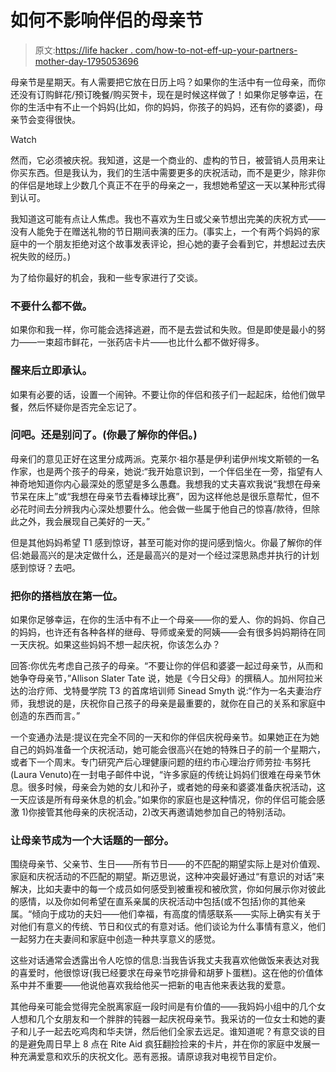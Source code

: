 # 如何不影响伴侣的母亲节

> 原文:[https://life hacker . com/how-to-not-eff-up-your-partners-mother-day-1795053696](https://lifehacker.com/how-to-not-eff-up-your-partners-mothers-day-1795053696)

母亲节是星期天。有人需要把它放在日历上吗？如果你的生活中有一位母亲，而你还没有订购鲜花/预订晚餐/购买贺卡，现在是时候这样做了！如果你足够幸运，在你的生活中有不止一个妈妈(比如，你的妈妈，你孩子的妈妈，还有你的婆婆)，母亲节会变得很快。

Watch

然而，它必须被庆祝。我知道，这是一个商业的、虚构的节日，被营销人员用来让你买东西。但是我认为，我们的生活中需要更多的庆祝活动，而不是更少，除非你的伴侣是地球上少数几个真正不在乎的母亲之一，我想她希望这一天以某种形式得到认可。

我知道这可能有点让人焦虑。我也不喜欢为生日或父亲节想出完美的庆祝方式——没有人能免于在赠送礼物的节日期间表演的压力。(事实上，一个有两个妈妈的家庭中的一个朋友拒绝对这个故事发表评论，担心她的妻子会看到它，并想起过去庆祝失败的经历。)

为了给你最好的机会，我和一些专家进行了交谈。

### 不要什么都不做。

如果你和我一样，你可能会选择逃避，而不是去尝试和失败。但是即使是最小的努力——一束超市鲜花，一张药店卡片——也比什么都不做好得多。

### 醒来后立即承认。

如果有必要的话，设置一个闹钟。不要让你的伴侣和孩子们一起起床，给他们做早餐，然后怀疑你是否完全忘记了。

### 问吧。还是别问了。(你最了解你的伴侣。)

母亲们的意见正好在这里分成两派。克莱尔·祖尔基是伊利诺伊州埃文斯顿的一名作家，也是两个孩子的母亲，她说:“我开始意识到，一个伴侣坐在一旁，指望有人神奇地知道你内心最深处的愿望是多么愚蠢。我想我的丈夫喜欢我说“我想在母亲节呆在床上”或“我想在母亲节去看棒球比赛”，因为这样他总是很乐意帮忙，但不必花时间去分辨我内心深处想要什么。他会做一些属于他自己的惊喜/款待，但除此之外，我会展现自己美好的一天。”

但是其他妈妈希望 T1 感到惊讶，甚至可能对你的提问感到恼火。你最了解你的伴侣:她最高兴的是决定做什么，还是最高兴的是对一个经过深思熟虑并执行的计划感到惊讶？去吧。

### 把你的搭档放在第一位。

如果你足够幸运，在你的生活中有不止一个母亲——你的爱人、你的妈妈、你自己的妈妈，也许还有各种各样的继母、导师或亲爱的阿姨——会有很多妈妈期待在同一天庆祝。如果这些妈妈不想一起庆祝，你该怎么办？

回答:你优先考虑自己孩子的母亲。“不要让你的伴侣和婆婆一起过母亲节，从而和她争夺母亲节，”Allison Slater Tate 说，她是《今日父母》的撰稿人。加州阿拉米达的治疗师、戈特曼学院 T3 的首席培训师 Sinead Smyth 说:“作为一名夫妻治疗师，我想说的是，庆祝你自己孩子的母亲是最重要的，就你在自己的关系和家庭中创造的东西而言。”

一个变通办法是:提议在完全不同的一天和你的伴侣庆祝母亲节。如果她正在为她自己的妈妈准备一个庆祝活动，她可能会很高兴在她的特殊日子的前一个星期六，或者下一个周末。专门研究产后心理健康问题的纽约市心理治疗师劳拉·韦努托(Laura Venuto)在一封电子邮件中说，“许多家庭的传统让妈妈们很难在母亲节休息。很多时候，母亲会为她的女儿和孙子，或者她的母亲和婆婆准备庆祝活动，这一天应该是所有母亲休息的机会。”如果你的家庭也是这种情况，你的伴侣可能会感激 1)你接管其他母亲的庆祝活动，2)改天再邀请她参加自己的特别活动。

### 让母亲节成为一个大话题的一部分。

围绕母亲节、父亲节、生日——所有节日——的不匹配的期望实际上是对价值观、家庭和庆祝活动的不匹配的期望。斯迈思说，这种冲突最好通过“有意识的对话”来解决，比如夫妻中的每一个成员如何感受到被重视和被欣赏，你如何展示你对彼此的感情，以及你如何希望在直系亲属的庆祝活动中包括(或不包括)你的其他亲属。“倾向于成功的夫妇——他们幸福，有高度的情感联系——实际上确实有关于对他们有意义的传统、节日和仪式的有意对话。他们谈论为什么事情有意义，他们一起努力在夫妻间和家庭中创造一种共享意义的感觉。

这些对话通常会透露出令人吃惊的信息:当我告诉我丈夫我喜欢他做饭来表达对我的喜爱时，他很惊讶(我已经要求在母亲节吃排骨和胡萝卜蛋糕)。这在他的价值体系中并不重要——他说他喜欢我给他买一把新的电吉他来表达我的爱意。

其他母亲可能会觉得完全脱离家庭一段时间是有价值的——我妈妈小组中的几个女人想和几个女朋友和一个胖胖的钝器一起庆祝母亲节。我采访的一位女士和她的妻子和儿子一起去吃鸡肉和华夫饼，然后他们全家去远足。谁知道呢？有意交谈的目的是避免周日早上 8 点在 Rite Aid 疯狂翻捡捡来的卡片，并在你的家庭中发展一种充满爱意和欢乐的庆祝文化。恶有恶报。请原谅我对电视节目定价。